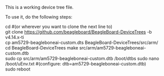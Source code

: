 This is a working device tree file.

To use it, do the following steps:

   cd #(or wherever you want to clone the next line to)  
   git clone https://github.com/beagleboard/BeagleBoard-DeviceTrees -b v4.14.x-ti  
   cp am5729-beagleboneai-custom.dts BeagleBoard-DeviceTrees/src/arm/
   cd BeagleBoard-DeviceTrees
   make src/arm/am5729-beagleboneai-custom.dtb  
   sudo cp src/arm/am5729-beagleboneai-custom.dtb /boot/dtbs
   sudo nano /boot/uEnv.txt #(configure: dtb=am5729-beagleboneai-custom.dtb)  
   sudo reboot  
